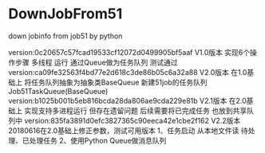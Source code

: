 # DownJobFrom51
down jobinfo from job51 by python

version:0c20657c57fcad19533cf12072d0499905bf5aaf   V1.0版本  实现6个操作步骤 多线程 运行  通过Queue做为任务队列  测试通过
version:ca09fe32563f4bd77e2d618c3de86b05c6a32a88   V2.0版本 在1.0基础上 将任务队列抽象为抽象类BaseQueue  新建51job的任务队列Job51TaskQueue(BaseQueue)
version:b1025b001b5eb816bcda28da806ae9cda229e81b   V2.1版本 在2.0基础上 实现支持多进程运行  但存在遗留问题 后续需要将已完成任务 也放到共享队列中
version:835fa3891d0efc3827365c90eeca42e1cbe2f162   V2.2版本 20180616在2.0基础上修正参数，测试可用版本 1、任务启动 从本地文件读 待处理、已处理任务 2、使用Python Queue做消息队列
